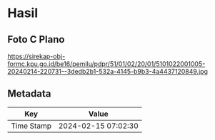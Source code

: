 # Hasil

## Foto C Plano

https://sirekap-obj-formc.kpu.go.id/be16/pemilu/pdpr/51/01/02/20/01/5101022001005-20240214-220731--3dedb2b1-532a-4145-b9b3-4a4437120849.jpg


## Metadata

| Key        | Value               |
| ---------- | ------------------- |
| Time Stamp | 2024-02-15 07:02:30 |



